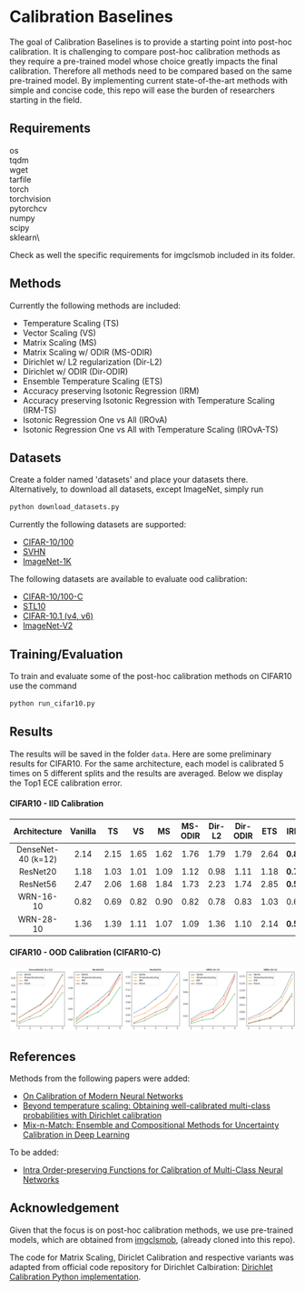 # Calibration Baselines

The goal of Calibration Baselines is to provide a starting point into post-hoc calibration. It is challenging to compare post-hoc calibration methods as they require a pre-trained model whose choice greatly impacts the final calibration. Therefore all methods need to be compared based on the same pre-trained model. By implementing current state-of-the-art methods with simple and concise code, this repo will ease the burden of researchers starting in the field.

## Requirements

os\
tqdm\
wget\
tarfile\
torch\
torchvision\
pytorchcv\
numpy\
scipy\
sklearn\

Check as well the specific requirements for imgclsmob included in its folder.

## Methods

Currently the following methods are included:
 - Temperature Scaling (TS)
 - Vector Scaling (VS)
 - Matrix Scaling (MS)
 - Matrix Scaling w/ ODIR (MS-ODIR)
 - Dirichlet w/ L2 regularization (Dir-L2)
 - Dirichlet w/ ODIR (Dir-ODIR)
 - Ensemble Temperature Scaling (ETS)
 - Accuracy preserving Isotonic Regression (IRM)
 - Accuracy preserving Isotonic Regression with Temperature Scaling (IRM-TS)
 - Isotonic Regression One vs All (IROvA)
 - Isotonic Regression One vs All with Temperature Scaling (IROvA-TS)

## Datasets

Create a folder named 'datasets' and place your datasets there. Alternatively, to download all datasets, except ImageNet, simply run
```bash
python download_datasets.py
```

Currently the following datasets are supported:
 - [CIFAR-10/100](https://www.cs.toronto.edu/~kriz/cifar.html)
 - [SVHN](http://ufldl.stanford.edu/housenumbers)
 - [ImageNet-1K](http://www.image-net.org)

The following datasets are available to evaluate ood calibration:
 -  [CIFAR-10/100-C](https://github.com/hendrycks/robustness)
 -  [STL10](https://cs.stanford.edu/~acoates/stl10/)
 -  [CIFAR-10.1 (v4, v6)](https://github.com/modestyachts/CIFAR-10.1)
 -  [ImageNet-V2](https://github.com/modestyachts/ImageNetV2)


## Training/Evaluation

To train and evaluate some of the post-hoc calibration methods on CIFAR10 use the command

```bash
python run_cifar10.py
```

## Results

The results will be saved in the folder `data`. Here are some preliminary results for CIFAR10. For the same architecture, each model is calibrated 5 times on 5 different splits and the results are averaged. Below we display the Top1 ECE calibration error.

#### CIFAR10 - IID Calibration

|    Architecture    | Vanilla |  TS  |  VS  |  MS  | MS-ODIR | Dir-L2 | Dir-ODIR |  ETS |    IRM.  |   IROvA   |
|:------------------:|:-------:|:----:|:----:|:----:|:-------:|:------:|:--------:|:----:|:--------:|:---------:|
| DenseNet-40 (k=12) |    2.14 | 2.15 | 1.65 | 1.62 |    1.76 |   1.79 |     1.79 | 2.64 | **0.85** |    0.88   |
|           ResNet20 |    1.18 | 1.03 | 1.01 | 1.09 |    1.12 |   0.98 |     1.11 | 1.18 | **0.75** |    0.79   |
|           ResNet56 |    2.47 | 2.06 | 1.68 | 1.84 |    1.73 |   2.23 |     1.74 | 2.85 | **0.54** |    0.85   |
|          WRN-16-10 |    0.82 | 0.69 | 0.82 | 0.90 |    0.82 |   0.78 |     0.83 | 1.03 |   0.62   |  **0.53** |
|          WRN-28-10 |    1.36 | 1.39 | 1.11 | 1.07 |    1.09 |   1.36 |     1.10 | 2.14 | **0.52** |    0.63   |

#### CIFAR10 - OOD Calibration (CIFAR10-C)

![Preliminary Results CIFAR10-C](assets/prelim_results_CIFAR10-C.png)

## References

Methods from the following papers were added:
 - [On Calibration of Modern Neural Networks](https://arxiv.org/abs/1706.04599)
 - [Beyond temperature scaling: Obtaining well-calibrated multi-class probabilities with Dirichlet calibration](https://arxiv.org/abs/1910.12656)
 - [Mix-n-Match: Ensemble and Compositional Methods for Uncertainty Calibration in Deep Learning](https://arxiv.org/abs/2003.07329)

To be added:
 - [Intra Order-preserving Functions for Calibration of Multi-Class Neural Networks](https://arxiv.org/abs/2003.06820)

## Acknowledgement

Given that the focus is on post-hoc calibration methods, we use pre-trained models, which are obtained from [imgclsmob](https://github.com/osmr/imgclsmob), (already cloned into this repo).

The code for Matrix Scaling, Diriclet Calibration and respective variants was adapted from official code repository for Dirichlet Calbiration: [Dirichlet Calibration Python implementation](https://github.com/dirichletcal/dirichlet_python).
